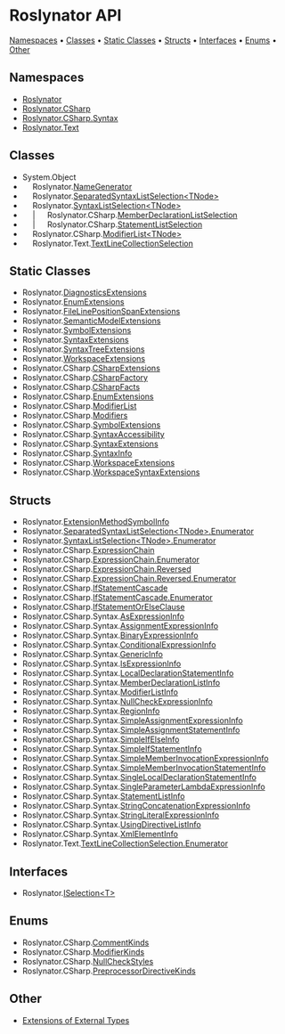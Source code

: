 # Roslynator API <a name="_Top"></a>

[Namespaces](#namespaces) &#x2022; [Classes](#classes) &#x2022; [Static Classes](#static-classes) &#x2022; [Structs](#structs) &#x2022; [Interfaces](#interfaces) &#x2022; [Enums](#enums) &#x2022; [Other](#other)

## Namespaces

* [Roslynator](Roslynator/README.md#_Top)
* [Roslynator.CSharp](Roslynator/CSharp/README.md#_Top)
* [Roslynator.CSharp.Syntax](Roslynator/CSharp/Syntax/README.md#_Top)
* [Roslynator.Text](Roslynator/Text/README.md#_Top)

## Classes

*  System\.Object
* &emsp; Roslynator\.[NameGenerator](Roslynator/NameGenerator/README.md#_Top)
* &emsp; Roslynator\.[SeparatedSyntaxListSelection\<TNode>](Roslynator/SeparatedSyntaxListSelection-1/README.md#_Top)
* &emsp; Roslynator\.[SyntaxListSelection\<TNode>](Roslynator/SyntaxListSelection-1/README.md#_Top)
* &emsp; \| &emsp; Roslynator\.CSharp\.[MemberDeclarationListSelection](Roslynator/CSharp/MemberDeclarationListSelection/README.md#_Top)
* &emsp; \| &emsp; Roslynator\.CSharp\.[StatementListSelection](Roslynator/CSharp/StatementListSelection/README.md#_Top)
* &emsp; Roslynator\.CSharp\.[ModifierList\<TNode>](Roslynator/CSharp/ModifierList-1/README.md#_Top)
* &emsp; Roslynator\.Text\.[TextLineCollectionSelection](Roslynator/Text/TextLineCollectionSelection/README.md#_Top)

## Static Classes

* Roslynator\.[DiagnosticsExtensions](Roslynator/DiagnosticsExtensions/README.md#_Top)
* Roslynator\.[EnumExtensions](Roslynator/EnumExtensions/README.md#_Top)
* Roslynator\.[FileLinePositionSpanExtensions](Roslynator/FileLinePositionSpanExtensions/README.md#_Top)
* Roslynator\.[SemanticModelExtensions](Roslynator/SemanticModelExtensions/README.md#_Top)
* Roslynator\.[SymbolExtensions](Roslynator/SymbolExtensions/README.md#_Top)
* Roslynator\.[SyntaxExtensions](Roslynator/SyntaxExtensions/README.md#_Top)
* Roslynator\.[SyntaxTreeExtensions](Roslynator/SyntaxTreeExtensions/README.md#_Top)
* Roslynator\.[WorkspaceExtensions](Roslynator/WorkspaceExtensions/README.md#_Top)
* Roslynator\.CSharp\.[CSharpExtensions](Roslynator/CSharp/CSharpExtensions/README.md#_Top)
* Roslynator\.CSharp\.[CSharpFactory](Roslynator/CSharp/CSharpFactory/README.md#_Top)
* Roslynator\.CSharp\.[CSharpFacts](Roslynator/CSharp/CSharpFacts/README.md#_Top)
* Roslynator\.CSharp\.[EnumExtensions](Roslynator/CSharp/EnumExtensions/README.md#_Top)
* Roslynator\.CSharp\.[ModifierList](Roslynator/CSharp/ModifierList/README.md#_Top)
* Roslynator\.CSharp\.[Modifiers](Roslynator/CSharp/Modifiers/README.md#_Top)
* Roslynator\.CSharp\.[SymbolExtensions](Roslynator/CSharp/SymbolExtensions/README.md#_Top)
* Roslynator\.CSharp\.[SyntaxAccessibility](Roslynator/CSharp/SyntaxAccessibility/README.md#_Top)
* Roslynator\.CSharp\.[SyntaxExtensions](Roslynator/CSharp/SyntaxExtensions/README.md#_Top)
* Roslynator\.CSharp\.[SyntaxInfo](Roslynator/CSharp/SyntaxInfo/README.md#_Top)
* Roslynator\.CSharp\.[WorkspaceExtensions](Roslynator/CSharp/WorkspaceExtensions/README.md#_Top)
* Roslynator\.CSharp\.[WorkspaceSyntaxExtensions](Roslynator/CSharp/WorkspaceSyntaxExtensions/README.md#_Top)

## Structs

* Roslynator\.[ExtensionMethodSymbolInfo](Roslynator/ExtensionMethodSymbolInfo/README.md#_Top)
* Roslynator\.[SeparatedSyntaxListSelection\<TNode>.Enumerator](Roslynator/SeparatedSyntaxListSelection-1/Enumerator/README.md#_Top)
* Roslynator\.[SyntaxListSelection\<TNode>.Enumerator](Roslynator/SyntaxListSelection-1/Enumerator/README.md#_Top)
* Roslynator\.CSharp\.[ExpressionChain](Roslynator/CSharp/ExpressionChain/README.md#_Top)
* Roslynator\.CSharp\.[ExpressionChain.Enumerator](Roslynator/CSharp/ExpressionChain/Enumerator/README.md#_Top)
* Roslynator\.CSharp\.[ExpressionChain.Reversed](Roslynator/CSharp/ExpressionChain/Reversed/README.md#_Top)
* Roslynator\.CSharp\.[ExpressionChain.Reversed.Enumerator](Roslynator/CSharp/ExpressionChain/Reversed/Enumerator/README.md#_Top)
* Roslynator\.CSharp\.[IfStatementCascade](Roslynator/CSharp/IfStatementCascade/README.md#_Top)
* Roslynator\.CSharp\.[IfStatementCascade.Enumerator](Roslynator/CSharp/IfStatementCascade/Enumerator/README.md#_Top)
* Roslynator\.CSharp\.[IfStatementOrElseClause](Roslynator/CSharp/IfStatementOrElseClause/README.md#_Top)
* Roslynator\.CSharp\.Syntax\.[AsExpressionInfo](Roslynator/CSharp/Syntax/AsExpressionInfo/README.md#_Top)
* Roslynator\.CSharp\.Syntax\.[AssignmentExpressionInfo](Roslynator/CSharp/Syntax/AssignmentExpressionInfo/README.md#_Top)
* Roslynator\.CSharp\.Syntax\.[BinaryExpressionInfo](Roslynator/CSharp/Syntax/BinaryExpressionInfo/README.md#_Top)
* Roslynator\.CSharp\.Syntax\.[ConditionalExpressionInfo](Roslynator/CSharp/Syntax/ConditionalExpressionInfo/README.md#_Top)
* Roslynator\.CSharp\.Syntax\.[GenericInfo](Roslynator/CSharp/Syntax/GenericInfo/README.md#_Top)
* Roslynator\.CSharp\.Syntax\.[IsExpressionInfo](Roslynator/CSharp/Syntax/IsExpressionInfo/README.md#_Top)
* Roslynator\.CSharp\.Syntax\.[LocalDeclarationStatementInfo](Roslynator/CSharp/Syntax/LocalDeclarationStatementInfo/README.md#_Top)
* Roslynator\.CSharp\.Syntax\.[MemberDeclarationListInfo](Roslynator/CSharp/Syntax/MemberDeclarationListInfo/README.md#_Top)
* Roslynator\.CSharp\.Syntax\.[ModifierListInfo](Roslynator/CSharp/Syntax/ModifierListInfo/README.md#_Top)
* Roslynator\.CSharp\.Syntax\.[NullCheckExpressionInfo](Roslynator/CSharp/Syntax/NullCheckExpressionInfo/README.md#_Top)
* Roslynator\.CSharp\.Syntax\.[RegionInfo](Roslynator/CSharp/Syntax/RegionInfo/README.md#_Top)
* Roslynator\.CSharp\.Syntax\.[SimpleAssignmentExpressionInfo](Roslynator/CSharp/Syntax/SimpleAssignmentExpressionInfo/README.md#_Top)
* Roslynator\.CSharp\.Syntax\.[SimpleAssignmentStatementInfo](Roslynator/CSharp/Syntax/SimpleAssignmentStatementInfo/README.md#_Top)
* Roslynator\.CSharp\.Syntax\.[SimpleIfElseInfo](Roslynator/CSharp/Syntax/SimpleIfElseInfo/README.md#_Top)
* Roslynator\.CSharp\.Syntax\.[SimpleIfStatementInfo](Roslynator/CSharp/Syntax/SimpleIfStatementInfo/README.md#_Top)
* Roslynator\.CSharp\.Syntax\.[SimpleMemberInvocationExpressionInfo](Roslynator/CSharp/Syntax/SimpleMemberInvocationExpressionInfo/README.md#_Top)
* Roslynator\.CSharp\.Syntax\.[SimpleMemberInvocationStatementInfo](Roslynator/CSharp/Syntax/SimpleMemberInvocationStatementInfo/README.md#_Top)
* Roslynator\.CSharp\.Syntax\.[SingleLocalDeclarationStatementInfo](Roslynator/CSharp/Syntax/SingleLocalDeclarationStatementInfo/README.md#_Top)
* Roslynator\.CSharp\.Syntax\.[SingleParameterLambdaExpressionInfo](Roslynator/CSharp/Syntax/SingleParameterLambdaExpressionInfo/README.md#_Top)
* Roslynator\.CSharp\.Syntax\.[StatementListInfo](Roslynator/CSharp/Syntax/StatementListInfo/README.md#_Top)
* Roslynator\.CSharp\.Syntax\.[StringConcatenationExpressionInfo](Roslynator/CSharp/Syntax/StringConcatenationExpressionInfo/README.md#_Top)
* Roslynator\.CSharp\.Syntax\.[StringLiteralExpressionInfo](Roslynator/CSharp/Syntax/StringLiteralExpressionInfo/README.md#_Top)
* Roslynator\.CSharp\.Syntax\.[UsingDirectiveListInfo](Roslynator/CSharp/Syntax/UsingDirectiveListInfo/README.md#_Top)
* Roslynator\.CSharp\.Syntax\.[XmlElementInfo](Roslynator/CSharp/Syntax/XmlElementInfo/README.md#_Top)
* Roslynator\.Text\.[TextLineCollectionSelection.Enumerator](Roslynator/Text/TextLineCollectionSelection/Enumerator/README.md#_Top)

## Interfaces

* Roslynator\.[ISelection\<T>](Roslynator/ISelection-1/README.md#_Top)

## Enums

* Roslynator\.CSharp\.[CommentKinds](Roslynator/CSharp/CommentKinds/README.md#_Top)
* Roslynator\.CSharp\.[ModifierKinds](Roslynator/CSharp/ModifierKinds/README.md#_Top)
* Roslynator\.CSharp\.[NullCheckStyles](Roslynator/CSharp/NullCheckStyles/README.md#_Top)
* Roslynator\.CSharp\.[PreprocessorDirectiveKinds](Roslynator/CSharp/PreprocessorDirectiveKinds/README.md#_Top)

## Other

* [Extensions of External Types](_Extensions.md)
